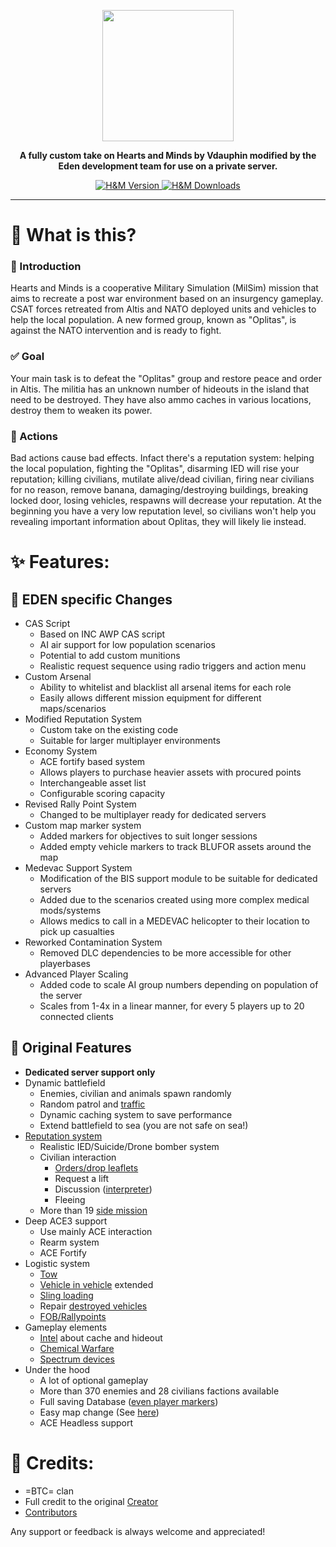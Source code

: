 <p align="center">
    <img src="https://the-eden.xyz/wp-content/uploads/2023/03/EdenLogo.png" width="210">
</p>

<p align="center">
<b>
A fully custom take on Hearts and Minds by Vdauphin modified by the Eden development team for use on a private server.
</b>
</p>

<p align="center">
    <a href="https://github.com/Vdauphin/HeartsAndMinds/releases/tag/1.23.5">
        <img src="https://img.shields.io/badge/Version-1.23.5-blue.svg?style=flat-square" alt="H&M Version">
    </a>
    <a href="https://somsubhra.github.io/github-release-stats/?username=vdauphin&repository=HeartsAndMinds&page=1&per_page=300">
        <img src="https://img.shields.io/github/downloads/Vdauphin/HeartsAndMinds/total.svg?style=flat-square&label=Downloads" alt="H&M Downloads">
    </a>
</p>

______________________________________________

# 🤔 What is this?
### :memo: Introduction
Hearts and Minds is a cooperative Military Simulation (MilSim) mission that aims to recreate a post war environment based on an insurgency gameplay.
CSAT forces retreated from Altis and NATO deployed units and vehicles to help the local population.
A new formed group, known as "Oplitas", is against the NATO intervention and is ready to fight.

### :white_check_mark: Goal
Your main task is to defeat the "Oplitas" group and restore peace and order in Altis.
The militia has an unknown number of hideouts in the island that need to be destroyed.
They have also ammo caches in various locations, destroy them to weaken its power.

### :revolving_hearts: Actions 
Bad actions cause bad effects.
Infact there's a reputation system: helping the local population, fighting the "Oplitas", disarming IED will rise your reputation; killing civilians, mutilate alive/dead civilian, firing near civilians for no reason, remove banana, damaging/destroying buildings, breaking locked door, losing vehicles, respawns will decrease your reputation.
At the beginning you have a very low reputation level, so civilians won't help you revealing important information about Oplitas, they will likely lie instead.

# :sparkles: Features:

## :memo: EDEN specific Changes
- CAS Script
    - Based on INC AWP CAS script
    - AI air support for low population scenarios
    - Potential to add custom munitions
    - Realistic request sequence using radio triggers and action menu
- Custom Arsenal
    - Ability to whitelist and blacklist all arsenal items for each role
    - Easily allows different mission equipment for different maps/scenarios
- Modified Reputation System
    - Custom take on the existing code
    - Suitable for larger multiplayer environments
- Economy System
    - ACE fortify based system
    - Allows players to purchase heavier assets with procured points
    - Interchangeable asset list
    - Configurable scoring capacity
- Revised Rally Point System
    - Changed to be multiplayer ready for dedicated servers
- Custom map marker system
    - Added markers for objectives to suit longer sessions
    - Added empty vehicle markers to track BLUFOR assets around the map
- Medevac Support System
    - Modification of the BIS support module to be suitable for dedicated servers
    - Added due to the scenarios created using more complex medical mods/systems
    - Allows medics to call in a MEDEVAC helicopter to their location to pick up casualties
- Reworked Contamination System
    - Removed DLC dependencies to be more accessible for other playerbases
- Advanced Player Scaling
    - Added code to scale AI group numbers depending on population of the server
    - Scales from 1-4x in a linear manner, for every 5 players up to 20 connected clients

## :book: Original Features

- **Dedicated server support only**
- Dynamic battlefield
    - Enemies, civilian and animals spawn randomly
    - Random patrol and [traffic](http://vdauphin.github.io/HeartsAndMinds/InGame-documentation#traffic)
    - Dynamic caching system to save performance
    - Extend battlefield to sea (you are not safe on sea!)
- [Reputation system](http://vdauphin.github.io/HeartsAndMinds/InGame-documentation#reputation)
    - Realistic IED/Suicide/Drone bomber system
    - Civilian interaction
        - [Orders/drop leaflets](http://vdauphin.github.io/HeartsAndMinds/InGame-documentation#civil-orders)
        - Request a lift
        - Discussion ([interpreter](http://vdauphin.github.io/HeartsAndMinds/InGame-documentation#intel))
        - Fleeing
    - More than 19 [side mission](http://vdauphin.github.io/HeartsAndMinds/InGame-documentation#side-mission)
- Deep ACE3 support
    - Use mainly ACE interaction
    - Rearm system
    - ACE Fortify
- Logistic system
    - [Tow](http://vdauphin.github.io/HeartsAndMinds/InGame-documentation#towing-system)
    - [Vehicle in vehicle](http://vdauphin.github.io/HeartsAndMinds/InGame-documentation#towing-system) extended
    - [Sling loading](http://vdauphin.github.io/HeartsAndMinds/InGame-documentation#sling-loading)
    - Repair [destroyed vehicles](http://vdauphin.github.io/HeartsAndMinds/InGame-documentation#respawn)
    - [FOB/Rallypoints](http://vdauphin.github.io/HeartsAndMinds/InGame-documentation#respawn-position)
- Gameplay elements
    - [Intel](http://vdauphin.github.io/HeartsAndMinds/InGame-documentation#intel) about cache and hideout
    - [Chemical Warfare](http://vdauphin.github.io/HeartsAndMinds/InGame-documentation#chemical-warfare)
    - [Spectrum devices](http://vdauphin.github.io/HeartsAndMinds/InGame-documentation#spectrum-devices)
- Under the hood
    - A lot of optional gameplay
    - More than 370 enemies and 28 civilians factions available
    - Full saving Database ([even player markers](http://vdauphin.github.io/HeartsAndMinds/InGame-documentation#headless--database))
    - Easy map change (See [here](http://vdauphin.github.io/HeartsAndMinds/Change-MAP-of-Hearts-and-Minds))
    - ACE Headless support

# :clap: Credits:
- =BTC= clan
- Full credit to the original [Creator](https://github.com/Vdauphin)
- [Contributors](https://github.com/Vdauphin/HeartsAndMinds/graphs/contributors)

Any support or feedback is always welcome and appreciated!
